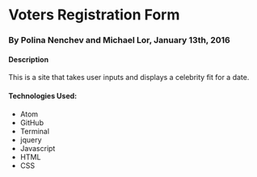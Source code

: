 # Voters Registration Form
### By Polina Nenchev and Michael Lor, January 13th, 2016
#### Description
This is a site that takes user inputs and displays a celebrity fit for a date.

#### Technologies Used:
* Atom
* GitHub
* Terminal
* jquery
* Javascript
* HTML
* CSS
